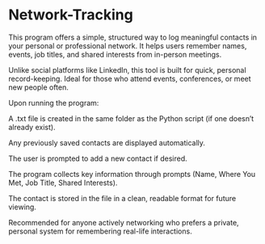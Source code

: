 # Network-Tracking
This program offers a simple, structured way to log meaningful contacts in your personal or professional network. It helps users remember names, events, job titles, and shared interests from in-person meetings.

Unlike social platforms like LinkedIn, this tool is built for quick, personal record-keeping. Ideal for those who attend events, conferences, or meet new people often.

Upon running the program:

A .txt file is created in the same folder as the Python script (if one doesn’t already exist).

Any previously saved contacts are displayed automatically.

The user is prompted to add a new contact if desired.

The program collects key information through prompts (Name, Where You Met, Job Title, Shared Interests).

The contact is stored in the file in a clean, readable format for future viewing.

Recommended for anyone actively networking who prefers a private, personal system for remembering real-life interactions.
